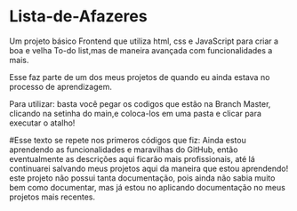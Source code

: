 # Lista-de-Afazeres
Um projeto básico Frontend que utiliza html, css e JavaScript para criar a boa e velha To-do list,mas de maneira avançada com funcionalidades a mais.

Esse faz parte de um dos meus projetos de quando eu ainda estava no processo de aprendizagem.

Para utilizar: basta você pegar os codigos que estão na Branch Master, clicando na setinha do main,e coloca-los em uma pasta e clicar para executar o atalho!

#Esse texto se repete nos primeros códigos que fiz:
Ainda estou aprendendo as funcionalidades e maravilhas do GitHub, então eventualmente as descrições aqui ficarão mais profissionais, até lá continuarei salvando meus projetos aqui da maneira que estou aprendendo!
este projeto não possui tanta documentação, pois ainda não sabia muito bem como documentar, mas já estou no aplicando documentação no meus projetos mais recentes.
